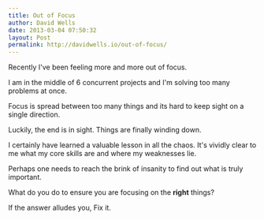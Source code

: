 ```yaml
---
title: Out of Focus
author: David Wells
date: 2013-03-04 07:50:32
layout: Post
permalink: http://davidwells.io/out-of-focus/
---
```


Recently I've been feeling more and more out of focus.

I am in the middle of 6 concurrent projects and I'm solving too many problems at once.

Focus is spread between too many things and its hard to keep sight on a single direction.

Luckily, the end is in sight. Things are finally winding down.

I certainly have learned a valuable lesson in all the chaos. It's vividly clear to me what my core skills are and where my weaknesses lie.

Perhaps one needs to reach the brink of insanity to find out what is truly important.

What do you do to ensure you are focusing on the <strong>right</strong> things?

If the answer alludes you, Fix it.

